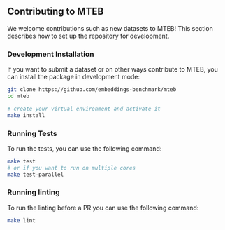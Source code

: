 ## Contributing to MTEB
We welcome contributions such as new datasets to MTEB! This section describes how to set up the repository for development.

### Development Installation
If you want to submit a dataset or on other ways contribute to MTEB, you can install the package in development mode:

```bash
git clone https://github.com/embeddings-benchmark/mteb
cd mteb

# create your virtual environment and activate it
make install
```

### Running Tests
To run the tests, you can use the following command:

```bash
make test
# or if you want to run on multiple cores
make test-parallel
```

### Running linting
To run the linting before a PR you can use the following command:

```bash
make lint
```
